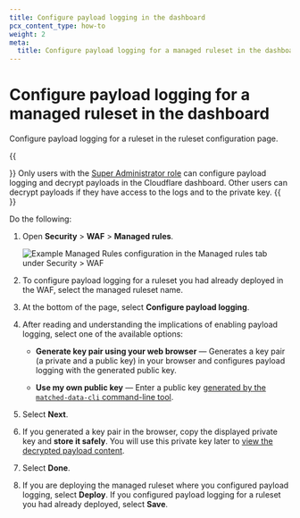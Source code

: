 ```yaml
---
title: Configure payload logging in the dashboard
pcx_content_type: how-to
weight: 2
meta:
  title: Configure payload logging for a managed ruleset in the dashboard
---
```


# Configure payload logging for a managed ruleset in the dashboard

Configure payload logging for a ruleset in the ruleset configuration page.

{{<Aside type="note">}}
Only users with the [Super Administrator role]((/fundamentals/setup/manage-members/)roles/) can configure payload logging and decrypt payloads in the Cloudflare dashboard. Other users can decrypt payloads if they have access to the logs and to the private key.
{{</Aside>}}

Do the following:

1.  Open **Security** > **WAF** > **Managed rules**.

    ![Example Managed Rules configuration in the Managed rules tab under Security > WAF](/images/waf/waf-managed-rules-tab.png)

2.  To configure payload logging for a ruleset you had already deployed in the WAF, select the managed ruleset name.

3.  At the bottom of the page, select **Configure payload logging**.

4.  After reading and understanding the implications of enabling payload logging, select one of the available options:

    - **Generate key pair using your web browser** — Generates a key pair (a private and a public key) in your browser and configures payload logging with the generated public key.

    - **Use my own public key** — Enter a public key [generated by the `matched-data-cli` command-line tool](/waf/managed-rules/payload-logging/command-line/generate-key-pair/).

5.  Select **Next**.

6.  If you generated a key pair in the browser, copy the displayed private key and **store it safely**. You will use this private key later to [view the decrypted payload content](/waf/managed-rules/payload-logging/view/).

7.  Select **Done**.

8.  If you are deploying the managed ruleset where you configured payload logging, select **Deploy**. If you configured payload logging for a ruleset you had already deployed, select **Save**.
